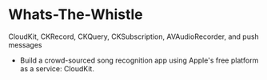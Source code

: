 # Whats-The-Whistle
CloudKit, CKRecord, CKQuery, CKSubscription, AVAudioRecorder, and push messages
- Build a crowd-sourced song recognition app using Apple's free platform as a service: CloudKit.
